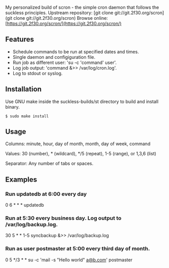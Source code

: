 My personalized build of scron - the simple cron daemon that follows the suckless principles.
Upstream repository: [git clone git://git.2f30.org/scron](git clone git://git.2f30.org/scron)
Browse online: [https://git.2f30.org/scron/](https://git.2f30.org/scron/)

## Features
- Schedule commands to be run at specified dates and times.
- Single daemon and configiguration file.
- Run job as different user: 'su -c 'command' user'.
- Log job output: 'command &>> /var/log/cron.log'.
- Log to stdout or syslog.

## Installation
Use GNU make inside the suckless-builds/st directory to build and install binary.
```
$ sudo make install
```
## Usage
Columns:
 minute, hour, day of month, month, day of week, command

Values:
 30 (number), * (wildcard), */5 (repeat), 1-5 (range), or 1,3,6 (list)

Separator:
 Any number of tabs or spaces.

## Examples
### Run updatedb at 6:00 every day
0   6    *    *    *    updatedb

### Run at 5:30 every business day. Log output to /var/log/backup.log.
30  5    *    *    1-5  syncbackup &>> /var/log/backup.log

### Run as user postmaster at 5:00 every third day of month.
0   5    */3  *    *    su -c 'mail -s "Hello world" a@b.com' postmaster
